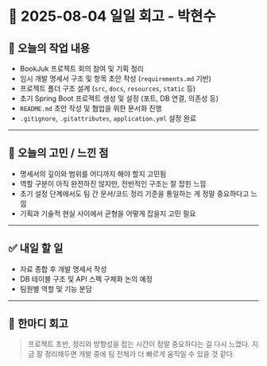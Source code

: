 # 📝 2025-08-04 일일 회고 - 박현수

## 🌱 오늘의 작업 내용

* BookJuk 프로젝트 회의 참여 및 기획 정리
* 임시 개발 명세서 구조 및 항목 초안 작성 (`requirements.md` 기반)
* 프로젝트 폴더 구조 설계 (`src`, `docs`, `resources`, `static` 등)
* 초기 Spring Boot 프로젝트 생성 및 설정 (포트, DB 연결, 의존성 등)
* `README.md` 초안 작성 및 협업을 위한 문서화 진행
* `.gitignore`, `.gitattributes`, `application.yml` 설정 완료

---

## 🤔 오늘의 고민 / 느낀 점

* 명세서의 깊이와 범위를 어디까지 해야 할지 고민됨
* 역할 구분이 아직 완전하진 않지만, 전반적인 구조는 잘 잡힌 느낌
* 초기 설정 단계에서도 팀 간 문서/코드 정리 기준을 통일하는 게 정말 중요하다고 느낌
* 기획과 기술적 현실 사이에서 균형을 어떻게 잡을지 고민 필요

---

## ✅ 내일 할 일

* 자료 종합 후 개발 명세서 작성
* DB 테이블 구조 및 API 스펙 구체화 논의 예정
* 팀원별 역할 및 기능 분담

---

## 💬 한마디 회고

> 프로젝트 초반, 정리와 방향성을 잡는 시간이 정말 중요하다는 걸 다시 느꼈다.
> 지금 잘 정리해두면 개발 중에 팀 전체가 더 빠르게 움직일 수 있을 것 같다.
